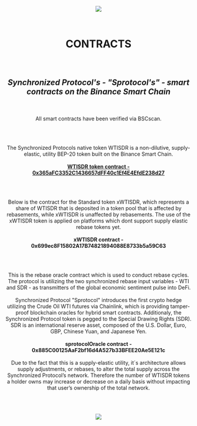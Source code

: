 
<p align="center">
   <img src="https://user-images.githubusercontent.com/92101634/138557635-bd86f89e-71d0-4942-8f44-57ff840fbf60.png"/>
</p>
<br>
<h1><p align="center"><b>CONTRACTS </b></p></h1>
<br>
<h2><p align="center"><em><b> Synchronized Protocol's - "Sprotocol's" - smart contracts on the Binance Smart Chain </b></em></p></h2>
<br>
<p align="center">All smart contracts have been verified via BSCscan.</p>
<br>
<br>
<p align="center">The Synchronized Protocols native token WTISDR is a non-dilutive, supply-elastic, utility BEP-20 token built on the Binance Smart Chain.
<br>
<br><b><a href="https://bscscan.com/address/0x365aFC3352C1436657dFF40c1Ef4E4EfdE238d27#code">WTISDR token contract - 0x365aFC3352C1436657dFF40c1Ef4E4EfdE238d27</a></b></p>
<br>
<br>
<p align="center">Below is the contract for the Standard token xWTISDR, which represents a share of WTISDR that is deposited in a token pool that is affected by rebasements, while xWTISDR is unaffected by rebasements. The use of the xWTISDR token is applied on platforms which dont support supply elastic rebase tokens yet.
<br><br><b>xWTISDR contract - 0x699ec8F15802A17B74821894088E8733b5a59C63</p></b>
<br>
<br>
<p align="center">This is the rebase oracle contract which is used to conduct rebase cycles. The protocol is utilizing the two synchronized rebase input variables - WTI and SDR - as transmitters of the global economic sentiment pulse into DeFi. 
<br><br>Synchronized Protocol "Sprotocol" introduces the first crypto hedge utilizing the Crude Oil WTI futures via Chainlink, which is providing tamper-proof blockchain oracles for hybrid smart contracts. Additionaly, the Synchronized Protocol token is pegged to the Special Drawing Rights (SDR). SDR is an international reserve asset, composed of the U.S. Dollar, Euro, GBP, Chinese Yuan, and Japanese Yen.
<br><br><b>sprotocolOracle contract - 0x885C00125AaF2bf16d4A527b33BFEE20Ae5E121c</b>
<br>
<br>
Due to the fact that this is a supply-elastic utility, it´s architecture allows supply adjustments, or 
rebases, to alter the total supply across the Synchronized Protocol’s network. Therefore the number 
of WTISDR tokens a holder owns may increase or decrease on a daily basis without impacting that 
user’s ownership of the total network. <br></p>
<br>
<br>




<p align="center">
   <img src="https://user-images.githubusercontent.com/92101634/138486768-49538117-8105-421f-8945-087be11286f4.png"/>
</p>


